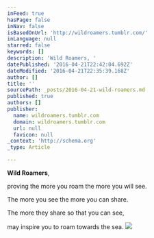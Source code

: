 ```yaml
---
inFeed: true
hasPage: false
inNav: false
isBasedOnUrl: 'http://wildroamers.tumblr.com/'
inLanguage: null
starred: false
keywords: []
description: 'Wild Roamers, '
datePublished: '2016-04-21T22:42:04.692Z'
dateModified: '2016-04-21T22:35:39.168Z'
author: []
title: ''
sourcePath: _posts/2016-04-21-wild-roamers.md
published: true
authors: []
publisher:
  name: wildroamers.tumblr.com
  domain: wildroamers.tumblr.com
  url: null
  favicon: null
_context: 'http://schema.org'
_type: Article

---
```

**Wild Roamers**, 

proving the more you roam the more you will see. 

The more you see the more you can share. 

The more they share so that you can see, 

may inspire you to roam towards the sea.
![](http://41.media.tumblr.com/ed2c29783c3d92172a7ead2613f56afb/tumblr_o5bb8xkVcU1uqc44uo1_1280.jpg)